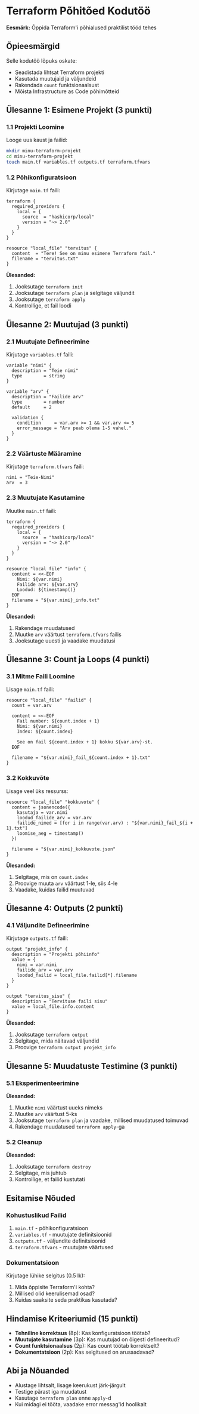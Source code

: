 # Terraform Põhitõed Kodutöö

**Eesmärk:** Õppida Terraform'i põhialused praktilist tööd tehes

## Õpieesmärgid

Selle kodutöö lõpuks oskate:
- Seadistada lihtsat Terraform projekti
- Kasutada muutujaid ja väljundeid
- Rakendada `count` funktsionaalsust
- Mõista Infrastructure as Code põhimõtteid

## Ülesanne 1: Esimene Projekt (3 punkti)

### 1.1 Projekti Loomine

Looge uus kaust ja failid:

```bash
mkdir minu-terraform-projekt
cd minu-terraform-projekt
touch main.tf variables.tf outputs.tf terraform.tfvars
```

### 1.2 Põhikonfiguratsioon

Kirjutage `main.tf` faili:

```hcl
terraform {
  required_providers {
    local = {
      source  = "hashicorp/local"
      version = "~> 2.0"
    }
  }
}

resource "local_file" "tervitus" {
  content  = "Tere! See on minu esimene Terraform fail."
  filename = "tervitus.txt"
}
```

**Ülesanded:**
1. Jooksutage `terraform init`
2. Jooksutage `terraform plan` ja selgitage väljundit
3. Jooksutage `terraform apply`
4. Kontrollige, et fail loodi

## Ülesanne 2: Muutujad (3 punkti)

### 2.1 Muutujate Defineerimine

Kirjutage `variables.tf` faili:

```hcl
variable "nimi" {
  description = "Teie nimi"
  type        = string
}

variable "arv" {
  description = "Failide arv"
  type        = number
  default     = 2
  
  validation {
    condition     = var.arv >= 1 && var.arv <= 5
    error_message = "Arv peab olema 1-5 vahel."
  }
}
```

### 2.2 Väärtuste Määramine

Kirjutage `terraform.tfvars` faili:

```hcl
nimi = "Teie-Nimi"
arv  = 3
```

### 2.3 Muutujate Kasutamine

Muutke `main.tf` faili:

```hcl
terraform {
  required_providers {
    local = {
      source  = "hashicorp/local"
      version = "~> 2.0"
    }
  }
}

resource "local_file" "info" {
  content = <<-EOF
    Nimi: ${var.nimi}
    Failide arv: ${var.arv}
    Loodud: ${timestamp()}
  EOF
  filename = "${var.nimi}_info.txt"
}
```

**Ülesanded:**
1. Rakendage muudatused
2. Muutke `arv` väärtust `terraform.tfvars` failis
3. Jooksutage uuesti ja vaadake muudatusi

## Ülesanne 3: Count ja Loops (4 punkti)

### 3.1 Mitme Faili Loomine

Lisage `main.tf` faili:

```hcl
resource "local_file" "failid" {
  count = var.arv
  
  content = <<-EOF
    Fail number: ${count.index + 1}
    Nimi: ${var.nimi}
    Index: ${count.index}
    
    See on fail ${count.index + 1} kokku ${var.arv}-st.
  EOF
  
  filename = "${var.nimi}_fail_${count.index + 1}.txt"
}
```

### 3.2 Kokkuvõte

Lisage veel üks ressurss:

```hcl
resource "local_file" "kokkuvote" {
  content = jsonencode({
    kasutaja = var.nimi
    loodud_failide_arv = var.arv
    failide_nimed = [for i in range(var.arv) : "${var.nimi}_fail_${i + 1}.txt"]
    loomise_aeg = timestamp()
  })
  
  filename = "${var.nimi}_kokkuvote.json"
}
```

**Ülesanded:**
1. Selgitage, mis on `count.index`
2. Proovige muuta `arv` väärtust 1-le, siis 4-le
3. Vaadake, kuidas failid muutuvad

## Ülesanne 4: Outputs (2 punkti)

### 4.1 Väljundite Defineerimine

Kirjutage `outputs.tf` faili:

```hcl
output "projekt_info" {
  description = "Projekti põhiinfo"
  value = {
    nimi = var.nimi
    failide_arv = var.arv
    loodud_failid = local_file.failid[*].filename
  }
}

output "tervitus_sisu" {
  description = "Tervituse faili sisu"
  value = local_file.info.content
}
```

**Ülesanded:**
1. Jooksutage `terraform output`
2. Selgitage, mida näitavad väljundid
3. Proovige `terraform output projekt_info`

## Ülesanne 5: Muudatuste Testimine (3 punkti)

### 5.1 Eksperimenteerimine

**Ülesanded:**
1. Muutke `nimi` väärtust uueks nimeks
2. Muutke `arv` väärtust 5-ks
3. Jooksutage `terraform plan` ja vaadake, millised muudatused toimuvad
4. Rakendage muudatused `terraform apply`-ga

### 5.2 Cleanup

**Ülesanded:**
1. Jooksutage `terraform destroy`
2. Selgitage, mis juhtub
3. Kontrollige, et failid kustutati

## Esitamise Nõuded

### Kohustuslikud Failid
1. `main.tf` - põhikonfiguratsioon
2. `variables.tf` - muutujate definitsioonid
3. `outputs.tf` - väljundite definitsioonid
4. `terraform.tfvars` - muutujate väärtused

### Dokumentatsioon
Kirjutage lühike selgitus (0.5 lk):
1. Mida õppisite Terraform'i kohta?
2. Millised olid keerulisemad osad?
3. Kuidas saaksite seda praktikas kasutada?

## Hindamise Kriteeriumid (15 punkti)

- **Tehniline korrektsus** (8p): Kas konfiguratsioon töötab?
- **Muutujate kasutamine** (3p): Kas muutujad on õigesti defineeritud?
- **Count funktsionaalsus** (2p): Kas count töötab korrektselt?
- **Dokumentatsioon** (2p): Kas selgitused on arusaadavad?

## Abi ja Nõuanded

- Alustage lihtsalt, lisage keerukust järk-järgult
- Testige pärast iga muudatust
- Kasutage `terraform plan` enne `apply`-d
- Kui midagi ei tööta, vaadake error messag'id hoolikalt

